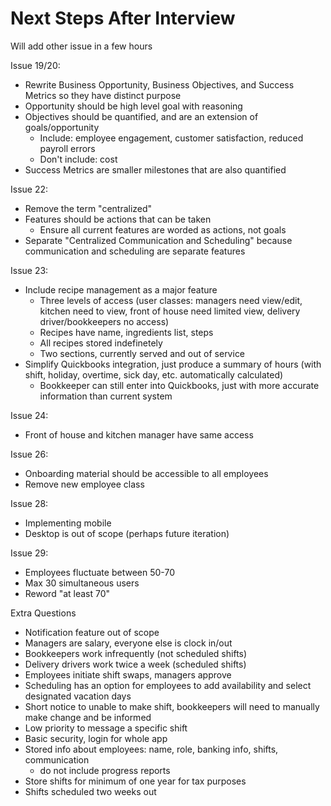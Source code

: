 # Next Steps After Interview

Will add other issue in a few hours

Issue 19/20:
- Rewrite Business Opportunity, Business Objectives, and Success Metrics so they have distinct purpose
- Opportunity should be high level goal with reasoning
- Objectives should be quantified, and are an extension of goals/opportunity
   - Include: employee engagement, customer satisfaction, reduced payroll errors
   - Don't include: cost 
- Success Metrics are smaller milestones that are also quantified

Issue 22: 
- Remove the term "centralized"
- Features should be actions that can be taken
    - Ensure all current features are worded as actions, not goals
- Separate "Centralized Communication and Scheduling" because communication and scheduling are separate features

Issue 23:
- Include recipe management as a major feature
   - Three levels of access (user classes: managers need view/edit, kitchen need to view, front of house need limited view, delivery driver/bookkeepers no access)
   - Recipes have name, ingredients list, steps
   - All recipes stored indefinetely
   - Two sections, currently served and out of service
- Simplify Quickbooks integration, just produce a summary of hours (with shift, holiday, overtime, sick day, etc. automatically calculated)
   - Bookkeeper can still enter into Quickbooks, just with more accurate information than current system
 
Issue 24: 
- Front of house and kitchen manager have same access

Issue 26:
- Onboarding material should be accessible to all employees
- Remove new employee class

Issue 28:
- Implementing mobile
- Desktop is out of scope (perhaps future iteration)

Issue 29:
- Employees fluctuate between 50-70
- Max 30 simultaneous users
- Reword "at least 70"

Extra Questions
- Notification feature out of scope
- Managers are salary, everyone else is clock in/out
- Bookkeepers work infrequently (not scheduled shifts)
- Delivery drivers work twice a week (scheduled shifts)
- Employees initiate shift swaps, managers approve
- Scheduling has an option for employees to add availability and select designated vacation days
- Short notice to unable to make shift, bookkeepers will need to manually make change and be informed
- Low priority to message a specific shift
- Basic security, login for whole app
- Stored info about employees: name, role, banking info, shifts, communication
    - do not include progress reports
- Store shifts for minimum of one year for tax purposes
- Shifts scheduled two weeks out
